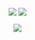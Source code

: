 <p align="center"> 
    <img src="https://file.garden/ZrgE6xyrrgxh47YJ/IMG_3781.png"/>
    <img src="https://komarev.com/ghpvc/?username=astronovaIite&label=Welcome+tp+my+profile+!&color=490A51&style=flat-square"/>
<p align="center">
<img src="https://file.garden/ZrgE6xyrrgxh47YJ/IMG_3779.png"/>
</p>
<p align="center">
<img srch="https://readme-typing-svg.demolab.com/demo/?font=Special+Elite&duration=2500&pause=1500&color=490A51&lines=Hello!+Welcome+to+my+Github!;Please+read+my+rentry+before+interacting."/>
</p>

